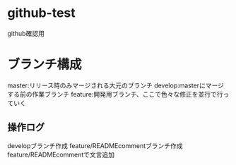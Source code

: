 # github-test
github確認用

# ブランチ構成
master:リリース時のみマージされる大元のブランチ
develop:masterにマージする前の作業ブランチ
feature:開発用ブランチ、ここで色々な修正を並行で行っていく

## 操作ログ
developブランチ作成
feature/READMEcommentブランチ作成
feature/READMEcommentで文言追加